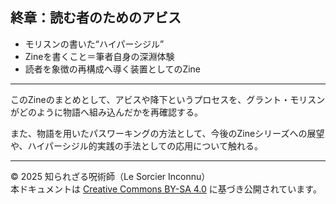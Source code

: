 ## 終章：読む者のためのアビス
- モリスンの書いた“ハイパーシジル”
- Zineを書くこと＝筆者自身の深淵体験
- 読者を象徴の再構成へ導く装置としてのZine

---

このZineのまとめとして、アビスや降下というプロセスを、グラント・モリスンがどのように物語へ組み込んだかを再確認する。

また、物語を用いたパスワーキングの方法として、今後のZineシリーズへの展望や、ハイパーシジル的実践の手法としての応用について触れる。

---

© 2025 知られざる呪術師（Le Sorcier Inconnu）  
本ドキュメントは [Creative Commons BY-SA 4.0](https://creativecommons.org/licenses/by-sa/4.0/deed.ja) に基づき公開されています。
